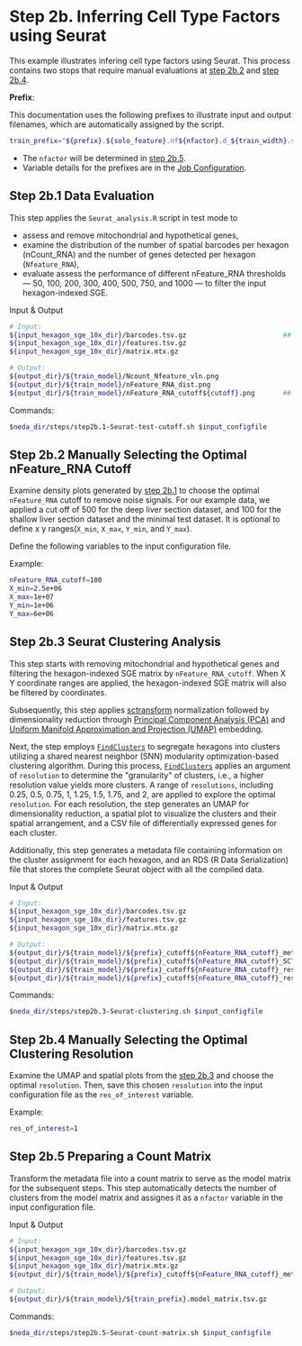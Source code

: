 # Step 2b. Inferring Cell Type Factors using Seurat

This example illustrates infering cell type factors using Seurat. This process contains two stops that require manual evaluations at [step 2b.2](#step-2b2-manually-select-the-cutoffs) and [step 2b.4](#step-2b4-manually-select-the-resolution-for-clustering).

**Prefix**:

This documentation uses the following prefixes to illustrate input and output filenames, which are automatically assigned by the script.

```bash
train_prefix="${prefix}.${solo_feature}.nf${nfactor}.d_${train_width}.s_${train_n_epoch}"
```

* The `nfactor` will be determined in [step 2b.5](#step-2b5-prepare-a-count-matrix-with-the-selected-resolution).
* Variable details for the prefixes are in the [Job Configuration](./job_config.md).

## Step 2b.1 Data Evaluation
This step applies the `Seurat_analysis.R` script in test mode to

* assess and remove mitochondrial and hypothetical genes,
* examine the distribution of the number of spatial barcodes per hexagon (nCount_RNA) and the number of genes detected per hexagon (`Nfeature_RNA`),
* evaluate assess the performance of different nFeature_RNA thresholds — 50, 100, 200, 300, 400, 500, 750, and 1000 — to filter the input hexagon-indexed SGE.

Input & Output
```bash
# Input: 
${input_hexagon_sge_10x_dir}/barcodes.tsv.gz                        ## user-defined input hexagon SGE in 10X Genomics format
${input_hexagon_sge_10x_dir}/features.tsv.gz     
${input_hexagon_sge_10x_dir}/matrix.mtx.gz  

# Output: 
${output_dir}/${train_model}/Ncount_Nfeature_vln.png
${output_dir}/${train_model}/nFeature_RNA_dist.png
${output_dir}/${train_model}/nFeature_RNA_cutoff${cutoff}.png       ## a density plot with two panels, displaying the hexagon-indexed SGE before and after filtering by Nfeature_RNA, for each nFeature_RNA cutoff
```

Commands:
```bash
$neda_dir/steps/step2b.1-Seurat-test-cutoff.sh $input_configfile
```

## Step 2b.2 Manually Selecting the Optimal nFeature_RNA Cutoff
Examine density plots generated by [step 2b.1](#step-2b1-data-evaluation) to choose the optimal `nFeature_RNA` cutoff to remove noise signals. For our example data, we applied a cut off of 500 for the deep liver section dataset, and 100 for the shallow liver section dataset and the minimal test dataset. It is optional to define x y ranges(`X_min`, `X_max`, `Y_min`, and `Y_max`).

Define the following variables to the input configuration file.

Example:
```bash
nFeature_RNA_cutoff=100   
X_min=2.5e+06
X_max=1e+07
Y_min=1e+06
Y_max=6e+06
```

## Step 2b.3 Seurat Clustering Analysis
This step starts with removing mitochondrial and hypothetical genes and filtering the hexagon-indexed SGE matrix by `nFeature_RNA_cutoff`. When X Y coordinate ranges are applied, the hexagon-indexed SGE matrix will also be filtered by coordinates.

Subsequently, this step applies [sctransform](https://github.com/satijalab/sctransform) normalization followed by dimensionality reduction through [Principal Component Analysis (PCA)](https://satijalab.org/seurat/reference/runpca) and [Uniform Manifold Approximation and Projection (UMAP)](https://satijalab.org/seurat/reference/runumap) embedding.

Next, the step employs [`FindClusters`](https://satijalab.org/seurat/reference/findclusters) to segregate hexagons into clusters utilizing a shared nearest neighbor (SNN) modularity optimization-based clustering algorithm. During this process, [`FindClusters`](https://satijalab.org/seurat/reference/findclusters) applies an argument of `resolution` to determine the "granularity" of clusters, i.e., a higher resolution value yields more clusters. A range of `resolutions`, including 0.25, 0.5, 0.75, 1, 1.25, 1.5, 1.75, and 2, are applied to explore the optimal `resolution`. For each resolution, the step generates an UMAP for dimensionality reduction, a spatial plot to visualize the clusters and their spatial arrangement, and a CSV file of differentially expressed genes for each cluster.

Additionally, this step generates a metadata file containing information on the cluster assignment for each hexagon, and an RDS (R Data Serialization) file that stores the complete Seurat object with all the compiled data.

Input & Output
```bash
# Input: 
${input_hexagon_sge_10x_dir}/barcodes.tsv.gz                                                    ## user-defined input hexagon-indexed SGE in 10X Genomics-compatible format
${input_hexagon_sge_10x_dir}/features.tsv.gz     
${input_hexagon_sge_10x_dir}/matrix.mtx.gz     

# Output: 
${output_dir}/${train_model}/${prefix}_cutoff${nFeature_RNA_cutoff}_metadata.csv                ## a metadata file
${output_dir}/${train_model}/${prefix}_cutoff${nFeature_RNA_cutoff}_SCT.RDS                     ## an RDS file
${output_dir}/${train_model}/${prefix}_cutoff${nFeature_RNA_cutoff}_res${res}_DE.csv            ## Each resolution returns a CSV file of differentially expressed genes for each cluster
${output_dir}/${train_model}/${prefix}_cutoff${nFeature_RNA_cutoff}_res${res}_DimSpatial.png    ## Each resolution returns an image of two panels including an UMAP for dimensionality reduction, a spatial plot to visualize the clusters and their spatial arrangement 
```

Commands:
```bash
$neda_dir/steps/step2b.3-Seurat-clustering.sh $input_configfile
```

## Step 2b.4 Manually Selecting the Optimal Clustering Resolution
Examine the UMAP and spatial plots from the [step 2b.3](#step-2b3-seurat-clustering-analysis) and choose the optimal `resolution`. Then, save this chosen `resolution` into the input configuration file as the `res_of_interest` variable.

Example:
```bash
res_of_interest=1
```

## Step 2b.5 Preparing a Count Matrix
Transform the metadata file into a count matrix to serve as the model matrix for the subsequent steps. This step automatically detects the number of clusters from the model matrix and assignes it as a `nfactor` variable in the input configuration file.

Input & Output
```bash
# Input:
${input_hexagon_sge_10x_dir}/barcodes.tsv.gz                                                       ## user-defined input hexagon-indexed SGE in 10X Genomics-compatible format
${input_hexagon_sge_10x_dir}/features.tsv.gz     
${input_hexagon_sge_10x_dir}/matrix.mtx.gz     
${output_dir}/${train_model}/${prefix}_cutoff${nFeature_RNA_cutoff}_metadata.csv                   ## the meta file from step 2b.3

# Output: 
${output_dir}/${train_model}/${train_prefix}.model_matrix.tsv.gz
```

Commands:
```bash
$neda_dir/steps/step2b.5-Seurat-count-matrix.sh $input_configfile
```
